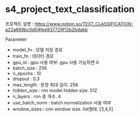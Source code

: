 # s4_project_text_classification

프로젝트 설명 : https://www.notion.so/TEXT_CLASSIFICATION-a22a669bc0d04fee937729f12b2bdabb

Parameter
  - model_fn : 모델 저장 경로
  - train_fn : 데이터 경로
  - gpu_id : gpu 사용 여부. gpu 사용 가능하면 0
  - batch_size : 256
  - n_epochs : 10
  - dropout : 0.3
  - max_length : 문장 최대 길이. 256
  - hidden_size : rnn model hidden size. 512
  - n_layers : rnn 층 개수. 4
  - use_batch_norm : batch normalization 사용 여부
  - window_sizes : cnn window size. list형태. [3,4,5]

